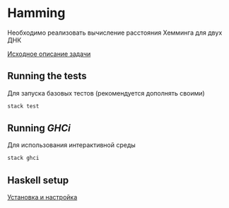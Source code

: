 # Hamming

Необходимо реализовать вычисление расстояния Хемминга для двух ДНК 

[Исходное описание задачи](http://rosalind.info/problems/hamm/) 



## Running the tests

Для запуска базовых тестов (рекомендуется дополнять своими)

```bash
stack test
```
## Running *GHCi*

Для использования интерактивной среды

```bash
stack ghci
```
## Haskell setup
[Установка и настройка](https://www.haskell.org/downloads) 
